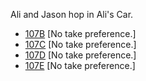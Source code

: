 Ali and Jason hop in Ali's Car.

* [107B](107B.md) [No take preference.]
* [107C](107C.md) [No take preference.]
* [107D](107D.md) [No take preference.]
* [107E](107E.md) [No take preference.]
